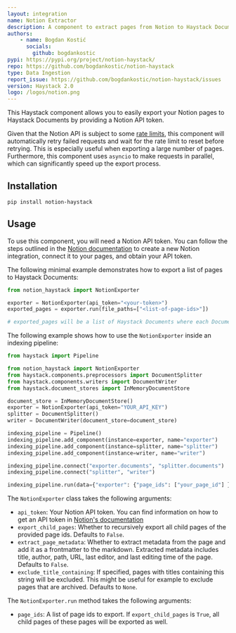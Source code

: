 ```yaml
---
layout: integration
name: Notion Extractor
description: A component to extract pages from Notion to Haystack Documents. Useful for indexing Pipelines.
authors:
    - name: Bogdan Kostić
      socials:
        github: bogdankostic
pypi: https://pypi.org/project/notion-haystack/
repo: https://github.com/bogdankostic/notion-haystack
type: Data Ingestion
report_issue: https://github.com/bogdankostic/notion-haystack/issues
version: Haystack 2.0
logo: /logos/notion.png
---
```

This Haystack component allows you to easily export your Notion pages to Haystack Documents by providing a Notion API token.

Given that the Notion API is subject to some [rate limits](https://developers.notion.com/reference/request-limits),
this component will automatically retry failed requests and wait for the rate limit to reset before retrying. This is
especially useful when exporting a large number of pages. Furthermore, this component uses `asyncio` to make requests in
parallel, which can significantly speed up the export process.

## Installation

```bash
pip install notion-haystack
```

## Usage

To use this component, you will need a Notion API token. You can follow the steps outlined in the [Notion documentation](https://developers.notion.com/docs/create-a-notion-integration#create-your-integration-in-notion) 
to create a new Notion integration, connect it to your pages, and obtain your API token.

The following minimal example demonstrates how to export a list of pages to Haystack Documents:
```python
from notion_haystack import NotionExporter

exporter = NotionExporter(api_token="<your-token>")
exported_pages = exporter.run(file_paths=["<list-of-page-ids>"])

# exported_pages will be a list of Haystack Documents where each Document corresponds to a Notion page
```

The following example shows how to use the `NotionExporter` inside an indexing pipeline:
```python
from haystack import Pipeline

from notion_haystack import NotionExporter
from haystack.components.preprocessors import DocumentSplitter
from haystack.components.writers import DocumentWriter
from haystack.document_stores import InMemoryDocumentStore

document_store = InMemoryDocumentStore()
exporter = NotionExporter(api_token="YOUR_API_KEY")
splitter = DocumentSplitter()
writer = DocumentWriter(document_store=document_store)

indexing_pipeline = Pipeline()
indexing_pipeline.add_component(instance=exporter, name="exporter")
indexing_pipeline.add_component(instance=splitter, name="splitter")
indexing_pipeline.add_component(instance=writer, name="writer")

indexing_pipeline.connect("exporter.documents", "splitter.documents")
indexing_pipeline.connect("splitter", "writer")

indexing_pipeline.run(data={"exporter": {"page_ids": ["your_page_id"] }})
```

The `NotionExporter` class takes the following arguments:
- `api_token`: Your Notion API token. You can find information on how to get an API token in [Notion's documentation](https://developers.notion.com/docs/create-a-notion-integration)
- `export_child_pages`: Whether to recursively export all child pages of the provided page ids. Defaults to `False`.
- `extract_page_metadata`: Whether to extract metadata from the page and add it as a frontmatter to the markdown. 
                           Extracted metadata includes title, author, path, URL, last editor, and last editing time of 
                           the page. Defaults to `False`.
- `exclude_title_containing`: If specified, pages with titles containing this string will be excluded. This might be
                              useful for example to exclude pages that are archived. Defaults to `None`.

The `NotionExporter.run` method takes the following arguments:
- `page_ids`: A list of page ids to export. If `export_child_pages` is `True`, all child pages of these pages will be
                exported as well.
